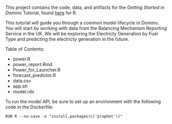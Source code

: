 This project contains the code, data, and artifacts for the *Getting Started in Domino* Tutorial, found 
[here](https://docs.dominodatalab.com/en/4.1/get_started_r/index.html) for R.

This tutorial will guide you through a common model lifecycle in Domino. 
You will start by working with data from the Balancing Mechanism Reporting Service in the UK. 
We will be exploring the Electricty Generation by Fuel Type and predicting the electricty generation in the future. 

Table of Contents:

* power.R
* power_report.Rmd
* Power_for_Launcher.R
* forecast_predictor.R
* data.csv
* app.sh
* model.rds

To run the model API, be sure to set up an environment with the following code in the Dockerfile:

`RUN R --no-save -e "install.packages(c('prophet'))"`